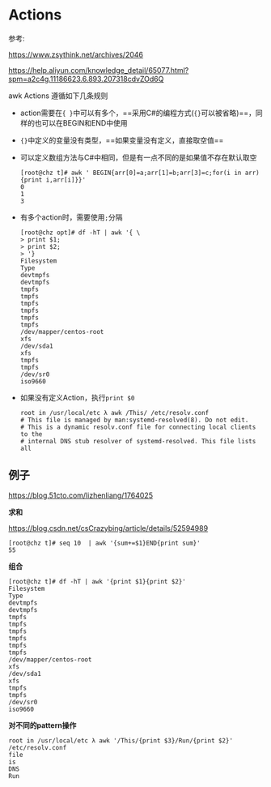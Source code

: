 # Actions

参考:

https://www.zsythink.net/archives/2046

https://help.aliyun.com/knowledge_detail/65077.html?spm=a2c4g.11186623.6.893.207318cdvZOd6Q

awk Actions 遵循如下几条规则

- action需要在`{ }`中可以有多个，==采用C#的编程方式(`{}`可以被省略)==，同样的也可以在BEGIN和END中使用

- `{}`中定义的变量没有类型，==如果变量没有定义，直接取空值==

- 可以定义数组方法与C#中相同，但是有一点不同的是如果值不存在默认取空

  ```
  [root@chz t]# awk ' BEGIN{arr[0]=a;arr[1]=b;arr[3]=c;for(i in arr){print i,arr[i]}}'
  0 
  1 
  3 
  ```

- 有多个action时，需要使用`;`分隔

  ```
  [root@chz opt]# df -hT | awk '{ \
  > print $1;
  > print $2;
  > '}
  Filesystem
  Type
  devtmpfs
  devtmpfs
  tmpfs
  tmpfs
  tmpfs
  tmpfs
  tmpfs
  tmpfs
  /dev/mapper/centos-root
  xfs
  /dev/sda1
  xfs
  tmpfs
  tmpfs
  /dev/sr0
  iso9660
  
  ```

- 如果没有定义Action，执行`print $0`

  ```
  root in /usr/local/etc λ awk /This/ /etc/resolv.conf
  # This file is managed by man:systemd-resolved(8). Do not edit.
  # This is a dynamic resolv.conf file for connecting local clients to the
  # internal DNS stub resolver of systemd-resolved. This file lists all
  ```

## 例子

https://blog.51cto.com/lizhenliang/1764025

**求和**

https://blog.csdn.net/csCrazybing/article/details/52594989

```
[root@chz t]# seq 10  | awk '{sum+=$1}END{print sum}'
55
```

**组合**

```
[root@chz t]# df -hT | awk '{print $1}{print $2}'
Filesystem
Type
devtmpfs
devtmpfs
tmpfs
tmpfs
tmpfs
tmpfs
tmpfs
tmpfs
/dev/mapper/centos-root
xfs
/dev/sda1
xfs
tmpfs
tmpfs
/dev/sr0
iso9660
```

**对不同的pattern操作**

```
root in /usr/local/etc λ awk '/This/{print $3}/Run/{print $2}' /etc/resolv.conf
file
is
DNS
Run
```